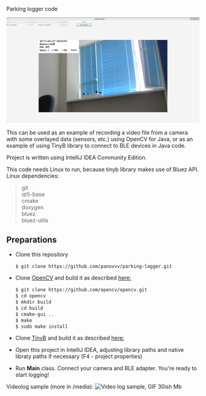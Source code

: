 Parking logger code

![screenshot](https://github.com/panovvv/parking-logger/raw/master/media/screenshot.png?raw=true)

This can be used as an example of recording a video file from a camera with some overlayed data (sensors, etc.) using OpenCV for Java, or as an example of using TinyB library to connect to BLE devices in Java code.

Project is written using IntelliJ IDEA Community Edition.

This code needs Linux to run, because tinyb library makes use of Bluez API.
Linux dependencies:
  > git<br />
  > qt5-base<br />
  > cmake<br />
  > doxygen<br />
  > bluez<br />
  > bluez-utils<br />

## Preparations

- Clone this repository

  ```
  $ git clone https://github.com/panovvv/parking-logger.git
  ```
- Clone [OpenCV](https://github.com/opencv/opencv) and build it as described [here:](http://opencv-java-tutorials.readthedocs.io/en/latest/01-installing-opencv-for-java.html)

  ```
  $ git clone https://github.com/opencv/opencv.git
  $ cd opencv
  $ mkdir build
  $ cd build
  $ cmake-gui ..
  $ make
  $ sudo make install

  ```

- Clone [TinyB](https://github.com/intel-iot-devkit/tinyb) and build it as described [here:](https://shortn0tes.blogspot.com/2017/08/uart-bridge-from-hm-10-to-pc-with-java.html)

- Open this project in IntelliJ IDEA, adjusting library paths and native libraty paths if necessary (F4 - project properties)

- Run **Main** class. Connect your camera and BLE adapter. You're ready to start logging! 

Videolog sample (more in /media):
![Video log sample, GIF 30ish Mb](https://github.com/panovvv/parking-logger/raw/master/media/out.gif)


